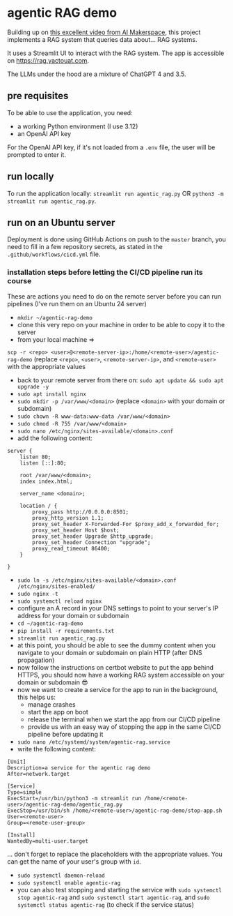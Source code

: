 # agentic RAG demo

Building up on [this excellent video from AI Makerspace](https://www.youtube.com/watch?v=SEA3eJrDc-k), this project implements a RAG system that queries data about... RAG systems.

It uses a Streamlit UI to interact with the RAG system. The app is accessible on https://rag.yactouat.com.

The LLMs under the hood are a mixture of ChatGPT 4 and 3.5.

## pre requisites

To be able to use the application, you need:

- a working Python environment (I use 3.12)
- an OpenAI API key

For the OpenAI API key, if it's not loaded from a `.env` file, the user will be prompted to enter it.

## run locally

To run the application locally: `streamlit run agentic_rag.py` OR `python3 -m streamlit run agentic_rag.py`.

## run on an Ubuntu server

Deployment is done using GitHub Actions on push to the `master` branch, you need to fill in a few repository secrets, as stated in the `.github/workflows/cicd.yml` file.

### installation steps before letting the CI/CD pipeline run its course

These are actions you need to do on the remote server before you can run pipelines (I've run them on an Ubuntu 24 server)

- `mkdir ~/agentic-rag-demo`
- clone this very repo on your machine in order to be able to copy it to the server
- from your local machine => 

`scp -r <repo> <user>@<remote-server-ip>:/home/<remote-user>/agentic-rag-demo` (replace `<repo>`, `<user>`, `<remote-server-ip>`, and `<remote-user>` with the appropriate values

- back to your remote server from there on: `sudo apt update && sudo apt upgrade -y`
- `sudo apt install nginx`
- `sudo mkdir -p /var/www/<domain>` (replace `<domain>` with your domain or subdomain)
- `sudo chown -R www-data:www-data /var/www/<domain>`
- `sudo chmod -R 755 /var/www/<domain>`
- `sudo nano /etc/nginx/sites-available/<domain>.conf`
- add the following content:

```
server {
    listen 80;
    listen [::]:80;

    root /var/www/<domain>;
    index index.html;

    server_name <domain>;

    location / {
        proxy_pass http://0.0.0.0:8501;
        proxy_http_version 1.1;
        proxy_set_header X-Forwarded-For $proxy_add_x_forwarded_for;
        proxy_set_header Host $host;
        proxy_set_header Upgrade $http_upgrade;
        proxy_set_header Connection "upgrade";
        proxy_read_timeout 86400;
    }

}
```

- `sudo ln -s /etc/nginx/sites-available/<domain>.conf /etc/nginx/sites-enabled/`
- `sudo nginx -t`
- `sudo systemctl reload nginx`
- configure an A record in your DNS settings to point to your server's IP address for your domain or subdomain
- `cd ~/agentic-rag-demo`
- `pip install -r requirements.txt`
- `streamlit run agentic_rag.py`
- at this point, you should be able to see the dummy content when you navigate to your domain or subdomain on plain HTTP (after DNS propagation)
- now follow the instructions on certbot website to put the app behind HTTPS, you should now have a working RAG system accessible on your domain or subdomain 😎
- now we want to create a service for the app to run in the background, this helps us:
  - manage crashes
  - start the app on boot
  - release the terminal when we start the app from our CI/CD pipeline
  - provide us with an easy way of stopping the app in the same CI/CD pipeline before updating it
- `sudo nano /etc/systemd/system/agentic-rag.service`
- write the following content:

```
[Unit]
Description=a service for the agentic rag demo
After=network.target

[Service]
Type=simple
ExecStart=/usr/bin/python3 -m streamlit run /home/<remote-user>/agentic-rag-demo/agentic_rag.py
ExecStop=/usr/bin/sh /home/<remote-user>/agentic-rag-demo/stop-app.sh
User=<remote-user>
Group=<remote-user-group>

[Install]
WantedBy=multi-user.target
```

... don't forget to replace the placeholders with the appropriate values. You can get the name of your user's group with `id`.

- `sudo systemctl daemon-reload`
- `sudo systemctl enable agentic-rag`
- you can also test stopping and starting the service with `sudo systemctl stop agentic-rag` and `sudo systemctl start agentic-rag`, and `sudo systemctl status agentic-rag` (to check if the service status)

